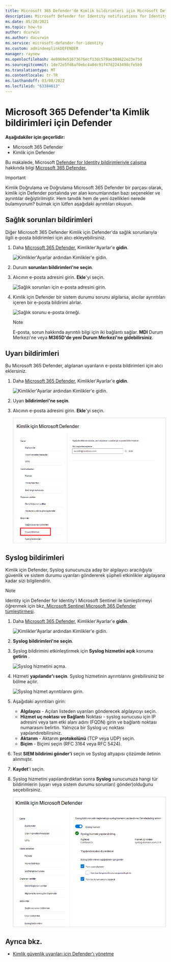 ```yaml
---
title: Microsoft 365 Defender'de Kimlik bildirimleri için Microsoft Defender
description: Microsoft Defender for Identity notifications for Identity notifications in Microsoft 365 Defender.
ms.date: 05/20/2021
ms.topic: how-to
author: dcurwin
ms.author: dacurwin
ms.service: microsoft-defender-for-identity
ms.custom: admindeeplinkDEFENDER
manager: raynew
ms.openlocfilehash: 4e8969e51673676ecf13dc579ae304622e23e75d
ms.sourcegitcommit: 1de72e5fd8af0ebc4a0dc91f47d2243498cfe5b9
ms.translationtype: MT
ms.contentlocale: tr-TR
ms.lasthandoff: 03/08/2022
ms.locfileid: "63384613"
---
```

# <a name="defender-for-identity-notifications-in-microsoft-365-defender"></a>Microsoft 365 Defender'ta Kimlik bildirimleri için Defender

**Aşağıdakiler için geçerlidir:**

- Microsoft 365 Defender
- Kimlik için Defender

Bu makalede, Microsoft [Defender for Identity bildirimleriyle çalışma](/defender-for-identity) hakkında bilgi [Microsoft 365 Defender.](/microsoft-365/security/defender/overview-security-center)

> [!IMPORTANT]
> Kimlik Doğrulama ve Doğrulama Microsoft 365 Defender bir parçası olarak, kimlik için Defender portalında yer alan konumlarından bazı seçenekler ve ayrıntılar değiştirilmiştir. Hem tanıdık hem de yeni özellikleri nerede bulamıyorum? bulmak için lütfen aşağıdaki ayrıntıları okuyun.

## <a name="health-issues-notifications"></a>Sağlık sorunları bildirimleri

Diğer Microsoft 365 Defender Kimlik için Defender'da sağlık sorunlarıyla ilgili e-posta bildirimleri için alıcı  ekleyebilirsiniz.

1. Daha <a href="https://go.microsoft.com/fwlink/p/?linkid=2077139" target="_blank">Microsoft 365 Defender</a>, Kimlikler'Ayarlar'e **gidin**.

    ![Kimlikler'Ayarlar ardından Kimlikler'e gidin.](../../media/defender-identity/settings-identities.png)

1. Durum **sorunları bildirimleri'ne seçin**.

1. Alıcının e-posta adresini girin. **Ekle**'yi seçin.

    ![Sağlık sorunları için e-posta adresini girin.](../../media/defender-identity/health-email-recipient.png)

1. Kimlik için Defender bir sistem durumu sorunu algılarsa, alıcılar ayrıntıları içeren bir e-posta bildirimi alırlar.

    ![Sağlık sorunu e-posta örneği.](../../media/defender-identity/health-email.png)

    > [!NOTE]
    > E-posta, sorun hakkında ayrıntılı bilgi için iki bağlantı sağlar. **MDI** Durum Merkezi'ne veya **M365D'de yeni Durum Merkezi'ne gidebilirsiniz**.

## <a name="alert-notifications"></a>Uyarı bildirimleri

Bu Microsoft 365 Defender, algılanan uyarıların e-posta bildirimleri için alıcı  eklersiniz.

1. Daha <a href="https://go.microsoft.com/fwlink/p/?linkid=2077139" target="_blank">Microsoft 365 Defender</a>, Kimlikler'Ayarlar'e **gidin**.

    ![Kimlikler'Ayarlar ardından Kimlikler'e gidin.](../../media/defender-identity/settings-identities.png)

1. Uyarı **bildirimleri'ne seçin**.

1. Alıcının e-posta adresini girin. **Ekle**'yi seçin.

    ![Algılanan uyarılar için e-posta adresini girin.](../../media/defender-identity/alert-email-recipient.png)

## <a name="syslog-notifications"></a>Syslog bildirimleri

Kimlik için Defender, Syslog sunucunuza aday bir algılayıcı aracılığıyla güvenlik ve sistem durumu uyarıları göndererek şüpheli etkinlikler algılayana kadar sizi bilgilendirir.

> [!NOTE]
> Identity için Defender for Identity'i Microsoft Sentinel ile tümleştirmeyi öğrenmek için bkz[. Microsoft Sentinel Microsoft 365 Defender tümleştirmesi](/azure/sentinel/microsoft-365-defender-sentinel-integration).

1. Daha <a href="https://go.microsoft.com/fwlink/p/?linkid=2077139" target="_blank">Microsoft 365 Defender</a>, Kimlikler'Ayarlar'e **gidin**.

    ![Kimlikler'Ayarlar ardından Kimlikler'e gidin.](../../media/defender-identity/settings-identities.png)

1. **Syslog bildirimleri'ne seçin**.

1. Syslog bildirimini etkinleştirmek için **Syslog hizmetini açık** konuma **getirin** .

    ![Syslog hizmetini açma.](../../media/defender-identity/syslog-service.png)

1. Hizmeti **yapılandır'ı seçin**. Syslog hizmetinin ayrıntılarını girebilirsiniz bir bölme açılır.

    ![Syslog hizmet ayrıntılarını girin.](../../media/defender-identity/syslog-sensor.png)

1. Aşağıdaki ayrıntıları girin:

    - **Algılayıcı** - Açılan listeden uyarıları gönderecek algılayıcıyı seçin.
    - **Hizmet uç noktası** **ve Bağlantı** Noktası - syslog sunucusu için IP adresini veya tam etki alanı adını (FQDN) girin ve bağlantı noktası numarasını belirtin. Yalnızca bir Syslog uç noktası yapılandırebilirsiniz.
    - **Aktarım** - Aktarım **protokolünü** (TCP veya UDP) seçin.
    - **Biçim** - Biçimi seçin (RFC 3164 veya RFC 5424).

1. Test **SIEM bildirimi gönder'i** seçin ve Syslog altyapısı çözümde iletinin alınmıştır.

1. **Kaydet**'i seçin.

1. Syslog hizmetini yapılandırdıktan sonra **Syslog** sunucunuza hangi tür bildirimlerin (uyarı veya sistem durumu sorunları) gönder)olduğunu seçebilirsiniz.

    ![Syslog hizmeti yapılandırılmış.](../../media/defender-identity/syslog-configured.png)

## <a name="see-also"></a>Ayrıca bkz.

- [Kimlik güvenlik uyarıları için Defender'ı yönetme](manage-security-alerts.md)
